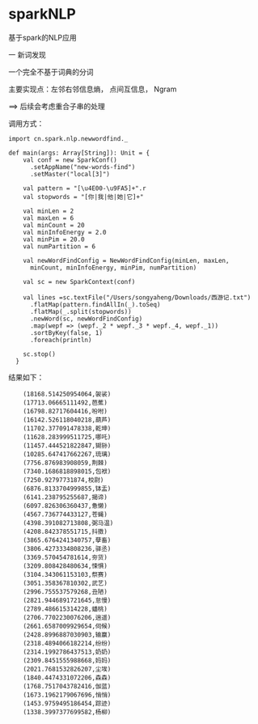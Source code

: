 # sparkNLP
基于spark的NLP应用

一 新词发现

一个完全不基于词典的分词

主要实现点：左邻右邻信息熵， 点间互信息， Ngram

==> 后续会考虑重合子串的处理

调用方式：
    
    import cn.spark.nlp.newwordfind._
    
    def main(args: Array[String]): Unit = {
        val conf = new SparkConf()
          .setAppName("new-words-find")
          .setMaster("local[3]")
    
        val pattern = "[\u4E00-\u9FA5]+".r
        val stopwords = "[你|我|他|她|它]+"
    
        val minLen = 2
        val maxLen = 6
        val minCount = 20
        val minInfoEnergy = 2.0
        val minPim = 20.0
        val numPartition = 6
    
        val newWordFindConfig = NewWordFindConfig(minLen, maxLen,
          minCount, minInfoEnergy, minPim, numPartition)
    
        val sc = new SparkContext(conf)
        
        val lines =sc.textFile("/Users/songyaheng/Downloads/西游记.txt")
          .flatMap(pattern.findAllIn(_).toSeq)
          .flatMap(_.split(stopwords))
          .newWord(sc, newWordFindConfig)
          .map(wepf => (wepf._2 * wepf._3 * wepf._4, wepf._1))
          .sortByKey(false, 1)
          .foreach(println)
    
        sc.stop()
      }
      
结果如下：

        (18168.514250954064,袈裟)
        (17713.06665111492,芭蕉)
        (16798.82717604416,吩咐)
        (16142.526118040218,葫芦)
        (11702.377091478338,乾坤)
        (11628.283999511725,哪吒)
        (11457.444521822847,猢狲)
        (10285.647417662267,琉璃)
        (7756.876983908059,荆棘)
        (7340.1686818898015,包袱)
        (7250.92797731874,校尉)
        (6876.8133704999855,钵盂)
        (6141.238795255687,揭谛)
        (6097.826306360437,惫懒)
        (4567.736774433127,苍蝇)
        (4398.391082713808,弼马温)
        (4208.842378551715,抖擞)
        (3865.6764241340757,孽畜)
        (3806.4273334808236,驿丞)
        (3369.570454781614,夯货)
        (3209.808428480634,悚惧)
        (3104.343061153103,祭赛)
        (3051.358367810302,武艺)
        (2996.755537579268,丑陋)
        (2821.9446891721645,怠慢)
        (2789.486615314228,蟠桃)
        (2706.7702230076206,逍遥)
        (2661.6587009929654,伺候)
        (2428.8996887030903,输赢)
        (2318.4894066182214,纷纷)
        (2314.1992786437513,奶奶)
        (2309.8451555988668,妈妈)
        (2021.7681532826207,尘埃)
        (1840.4474331072206,森森)
        (1768.7517043782416,伽蓝)
        (1673.1962179067696,悄悄)
        (1453.9759495186454,踪迹)
        (1338.3997377699582,杨柳)